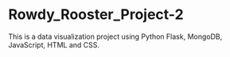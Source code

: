 # Rowdy_Rooster_Project-2
This is a data visualization project using Python Flask, MongoDB, JavaScript, HTML and CSS.
